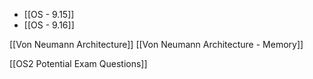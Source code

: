 - [[OS - 9.15]]
- [[OS - 9.16]]

[[Von Neumann Architecture]]
[[Von Neumann Architecture - Memory]]

[[OS2 Potential Exam Questions]] 